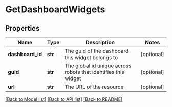 # GetDashboardWidgets

## Properties
Name | Type | Description | Notes
------------ | ------------- | ------------- | -------------
**dashboard_id** | **str** | The guid of the dashboard this widget belongs to | [optional] 
**guid** | **str** | The global id unique across robots that identifies this widget | [optional] 
**url** | **str** | The URL of the resource | [optional] 

[[Back to Model list]](../README.md#documentation-for-models) [[Back to API list]](../README.md#documentation-for-api-endpoints) [[Back to README]](../README.md)

